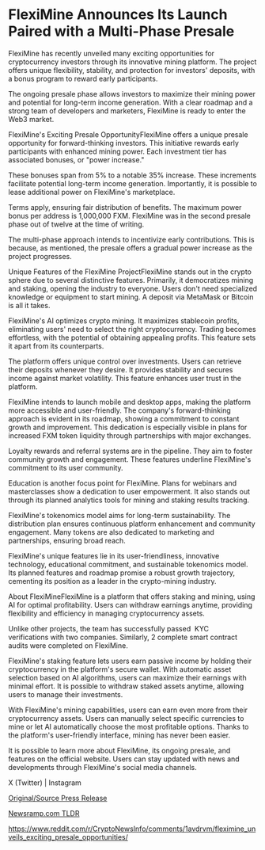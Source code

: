 # FlexiMine Announces Its Launch Paired with a Multi-Phase Presale

FlexiMine has recently unveiled many exciting opportunities for cryptocurrency investors through its innovative mining platform. The project offers unique flexibility, stability, and protection for investors' deposits, with a bonus program to reward early participants.

The ongoing presale phase allows investors to maximize their mining power and potential for long-term income generation. With a clear roadmap and a strong team of developers and marketers, FlexiMine is ready to enter the Web3 market.

FlexiMine's Exciting Presale OpportunityFlexiMine offers a unique presale opportunity for forward-thinking investors. This initiative rewards early participants with enhanced mining power. Each investment tier has associated bonuses, or "power increase."

These bonuses span from 5% to a notable 35% increase. These increments facilitate potential long-term income generation. Importantly, it is possible to lease additional power on FlexiMine's marketplace.

Terms apply, ensuring fair distribution of benefits. The maximum power bonus per address is 1,000,000 FXM. FlexiMine was in the second presale phase out of twelve at the time of writing.

The multi-phase approach intends to incentivize early contributions. This is because, as mentioned, the presale offers a gradual power increase as the project progresses.

Unique Features of the FlexiMine ProjectFlexiMine stands out in the crypto sphere due to several distinctive features. Primarily, it democratizes mining and staking, opening the industry to everyone. Users don't need specialized knowledge or equipment to start mining. A deposit via MetaMask or Bitcoin is all it takes.

FlexiMine's AI optimizes crypto mining. It maximizes stablecoin profits, eliminating users' need to select the right cryptocurrency. Trading becomes effortless, with the potential of obtaining appealing profits. This feature sets it apart from its counterparts.

The platform offers unique control over investments. Users can retrieve their deposits whenever they desire. It provides stability and secures income against market volatility. This feature enhances user trust in the platform.

FlexiMine intends to launch mobile and desktop apps, making the platform more accessible and user-friendly. The company's forward-thinking approach is evident in its roadmap, showing a commitment to constant growth and improvement. This dedication is especially visible in plans for increased FXM token liquidity through partnerships with major exchanges.

Loyalty rewards and referral systems are in the pipeline. They aim to foster community growth and engagement. These features underline FlexiMine's commitment to its user community.

Education is another focus point for FlexiMine. Plans for webinars and masterclasses show a dedication to user empowerment. It also stands out through its planned analytics tools for mining and staking results tracking.

FlexiMine's tokenomics model aims for long-term sustainability. The distribution plan ensures continuous platform enhancement and community engagement. Many tokens are also dedicated to marketing and partnerships, ensuring broad reach.

FlexiMine's unique features lie in its user-friendliness, innovative technology, educational commitment, and sustainable tokenomics model. Its planned features and roadmap promise a robust growth trajectory, cementing its position as a leader in the crypto-mining industry.

About FlexiMineFlexiMine is a platform that offers staking and mining, using AI for optimal profitability. Users can withdraw earnings anytime, providing flexibility and efficiency in managing cryptocurrency assets.

Unlike other projects, the team has successfully passed  KYC verifications with two companies. Similarly, 2 complete smart contract audits were completed on FlexiMine.

FlexiMine's staking feature lets users earn passive income by holding their cryptocurrency in the platform's secure wallet. With automatic asset selection based on AI algorithms, users can maximize their earnings with minimal effort. It is possible to withdraw staked assets anytime, allowing users to manage their investments.

With FlexiMine's mining capabilities, users can earn even more from their cryptocurrency assets. Users can manually select specific currencies to mine or let AI automatically choose the most profitable options. Thanks to the platform's user-friendly interface, mining has never been easier.

It is possible to learn more about FlexiMine, its ongoing presale, and features on the official website. Users can stay updated with news and developments through FlexiMine's social media channels.

X (Twitter) | Instagram 

[Original/Source Press Release](https://blockchainwire.io/press-release/fleximine-announces-its-launch-paired-with-a-multi-phase-presale)
                    

[Newsramp.com TLDR](None) 

https://www.reddit.com/r/CryptoNewsInfo/comments/1avdrvm/fleximine_unveils_exciting_presale_opportunities/